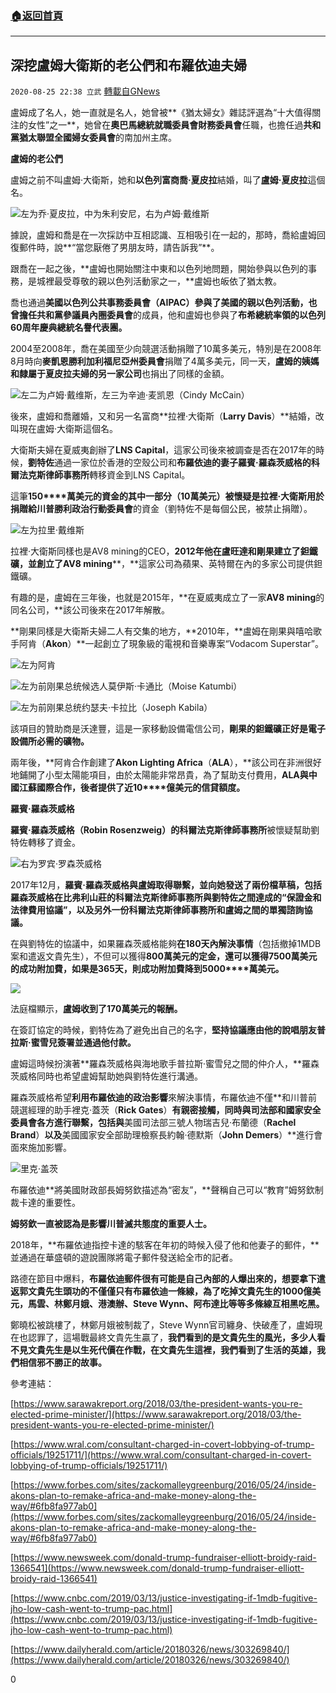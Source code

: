 ###  [:house:返回首頁](https://github.com/ourhimalayas/txt)
---

## 深挖盧姆大衛斯的老公們和布羅依迪夫婦
`2020-08-25 22:38 立武` [轉載自GNews](https://gnews.org/zh-hant/316981/)

盧姆成了名人，她一直就是名人，她曾被**《猶太婦女》雜誌評選為“十大值得關注的女性”之一**，她曾在**奧巴馬總統就職委員會財務委員會**任職，也擔任過**共和黨猶太聯盟全國婦女委員會**的南加州主席。

**盧姆的老公們**

盧姆之前不叫盧姆·大衛斯，她和**以色列富商喬·夏皮拉**結婚，叫了**盧姆·夏皮拉**這個名。

![](https://s3.amazonaws.com/gnews-media-offload/wp-content/uploads/2020/08/25213448/DyWjfklUYAADgEE-2.jpg)左为乔·夏皮拉，中为朱利安尼，右为卢姆·戴维斯

據說，盧姆和喬是在一次採訪中互相認識、互相吸引在一起的，那時，喬給盧姆回復郵件時，說**“當您厭倦了男朋友時，請告訴我”**。

跟喬在一起之後，**盧姆也開始關注中東和以色列地問題，開始參與以色列的事務，是城裡最受尊敬的親以色列活動家之一，**盧姆也皈依了猶太教。

喬也通過**美國以色列公共事務委員會（****AIPAC****）**參與了美國的親以色列活動，也曾擔任**共和黨參議員內圈委員會**的成員，他和盧姆也參與了**布希總統率領的以色列****60****周年慶典總統名譽代表團。**

2004至2008年，喬在美國至少向競選活動捐贈了10萬多美元，特別是在2008年8月時向**麥凱恩勝利加利福尼亞州委員會**捐贈了4萬多美元，同一天，**盧姆的姨媽和隸屬于夏皮拉夫婦的另一家公司**也捐出了同樣的金額。

![](https://s3.amazonaws.com/gnews-media-offload/wp-content/uploads/2020/08/25213509/%E6%89%B9%E6%B3%A8-2020-08-25-222045-3.png)左二为卢姆·戴维斯，左三为辛迪·麦凯恩（Cindy McCain）

後來，盧姆和喬離婚，又和另一名富商**拉裡·大衛斯（****Larry Davis****）**結婚，改叫現在盧姆·大衛斯這個名。

大衛斯夫婦在夏威夷創辦了**LNS Capital**，這家公司後來被調查是否在2017年的時候，**劉特佐**通過一家位於香港的空殼公司和**布羅依迪的妻子羅賓·羅森茨威格的科爾法克斯律師事務所**轉移資金到LNS Capital。

這筆**150****萬美元的資金的其中一部分（****10****萬美元）**被懷疑是拉裡·大衛斯用於捐贈給**川普勝利政治行動委員會**的資金（劉特佐不是每個公民，被禁止捐贈）。

![](https://s3.amazonaws.com/gnews-media-offload/wp-content/uploads/2020/08/25213605/K051819A-0474-5.jpg)左为拉里·戴维斯

拉裡·大衛斯同樣也是AV8 mining的CEO，**2012****年他在盧旺達和剛果建立了鉭鐵礦，並創立了****AV8 mining****，**這家公司為蘋果、英特爾在內的多家公司提供鉭鐵礦。

有趣的是，盧姆在三年後，也就是2015年，**在夏威夷成立了一家****AV8 mining****的同名公司，**該公司後來在2017年解散。

**剛果同樣是大衛斯夫婦二人有交集的地方，**2010年，**盧姆在剛果與嘻哈歌手阿肯（****Akon****）**一起創立了現象級的電視和音樂專案“Vodacom Superstar”。

![](https://s3.amazonaws.com/gnews-media-offload/wp-content/uploads/2020/08/25213634/D11Zn5mX0AACnbC-5.jpg)左为阿肯

![](https://s3.amazonaws.com/gnews-media-offload/wp-content/uploads/2020/08/25213644/%E6%89%B9%E6%B3%A8-2020-08-325-222045-2.png)左为前刚果总统候选人莫伊斯·卡通比（Moise Katumbi）

![](https://s3.amazonaws.com/gnews-media-offload/wp-content/uploads/2020/08/25213845/%E6%89%B9%E6%B3%A8-2020-08-3253-222045-5.png)左为前刚果总统约瑟夫·卡拉比（Joseph Kabila）

該項目的贊助商是沃達豐，這是一家移動設備電信公司，**剛果的鉭鐵礦正好是電子設備所必需的礦物。**

兩年後，**阿肯合作創建了****Akon Lighting Africa****（****ALA****），**該公司在非洲很好地鋪開了小型太陽能項目，由於太陽能非常昂貴，為了幫助支付費用，**ALA****與中國江蘇國際合作，後者提供了近****10****億美元的信貸額度。**

**羅賓·羅森茨威格**

**羅賓·羅森茨威格（****Robin Rosenzweig****）的科爾法克斯律師事務所**被懷疑幫助劉特佐轉移了資金。

![](https://s3.amazonaws.com/gnews-media-offload/wp-content/uploads/2020/08/25213739/Robin-Rosenzweig-Net-Worth-Earnings-and-Wealth--3.jpg)右为罗宾·罗森茨威格

2017年12月，**羅賓·羅森茨威格與盧姆取得聯繫，**並向她發送了兩份檔草稿，包括羅森茨威格在比弗利山莊的科爾法克斯律師事務所**與劉特佐之間達成的“保證金和法律費用協議”，**以及另外一份科爾法克斯律師事務所**和盧姆之間的單獨諮詢協議。**

在與劉特佐的協議中，如果羅森茨威格能夠**在****180****天內解決事情**（包括撤掉1MDB案和遣返文貴先生），不但可以獲得**800****萬美元的定金，**還可以獲得**7500****萬美元的成功附加費，如果是****365****天，**則成功附加費降到**5000****萬美元。**

![](https://s3.amazonaws.com/gnews-media-offload/wp-content/uploads/2020/08/25213813/DyYLrkiU8AAG1Tb-2.jpg)

法庭檔顯示，**盧姆收到了****170****萬美元的報酬。**

在簽訂協定的時候，劉特佐為了避免出自己的名字，**堅持協議應由他的說唱朋友普拉斯·蜜雪兒簽署並通過他付款。**

盧姆這時候扮演著**羅森茨威格與海地歌手普拉斯·蜜雪兒之間的仲介人，**羅森茨威格同時也希望盧姆幫助她與劉特佐進行溝通。

羅森茨威格希望**利用布羅依迪的政治影響**來解決事情，布羅依迪不僅**和川普前競選經理的助手裡克·蓋茨（****Rick Gates****）**有親密接觸，同時與司法部和國家安全委員會各方進行聯繫，包括與**美國司法部三號人物瑞吉兒·布蘭德（****Rachel Brand****）**以及**美國國家安全部助理檢察長約翰·德默斯（****John Demers****）**進行會面來施加影響。

![](https://s3.amazonaws.com/gnews-media-offload/wp-content/uploads/2020/08/25223331/rick-gates-rt-aa-191209_hpMain_16x9_992-2.jpg)里克·盖茨

布羅依迪**將美國財政部長姆努欽描述為“密友”，**聲稱自己可以“教育”姆努欽制裁卡達的重要性。

**姆努欽一直被認為是影響川普滅共態度的重要人士。**

2018年，**布羅依迪指控卡達的駭客在年初的時候入侵了他和他妻子的郵件，**並通過在華盛頓的遊說團隊將電子郵件發送給全市的記者。

路德在節目中爆料，**布羅依迪郵件很有可能是自己內部的人爆出來的，想要拿下遣返郭文貴先生頭功的不僅僅只有布羅依迪一條線，為了吃掉文貴先生的****1000****億美元，馬雲、林鄭月娥、港澳辦、****Steve Wynn****、阿布達比等等多條線互相黑吃黑。**



鄭曉松被跳樓了，林鄭月娥被制裁了，Steve Wynn官司纏身、快破產了，盧姆現在也認罪了，這場戰最終文貴先生贏了，**我們看到的是文貴先生的風光，多少人看不見文貴先生是以生死代價在作戰，在文貴先生這裡，我們看到了生活的英雄，我們相信邪不勝正的故事。**

參考連結：

[https://www.sarawakreport.org/2018/03/the-president-wants-you-re-elected-prime-minister/](https://www.sarawakreport.org/2018/03/the-president-wants-you-re-elected-prime-minister/)

[https://www.wral.com/consultant-charged-in-covert-lobbying-of-trump-officials/19251711/](https://www.wral.com/consultant-charged-in-covert-lobbying-of-trump-officials/19251711/)

[https://www.forbes.com/sites/zackomalleygreenburg/2016/05/24/inside-akons-plan-to-remake-africa-and-make-money-along-the-way/#6fb8fa977ab0](https://www.forbes.com/sites/zackomalleygreenburg/2016/05/24/inside-akons-plan-to-remake-africa-and-make-money-along-the-way/#6fb8fa977ab0)

[https://www.newsweek.com/donald-trump-fundraiser-elliott-broidy-raid-1366541](https://www.newsweek.com/donald-trump-fundraiser-elliott-broidy-raid-1366541)

[https://www.cnbc.com/2019/03/13/justice-investigating-if-1mdb-fugitive-jho-low-cash-went-to-trump-pac.html](https://www.cnbc.com/2019/03/13/justice-investigating-if-1mdb-fugitive-jho-low-cash-went-to-trump-pac.html)

[https://www.dailyherald.com/article/20180326/news/303269840/](https://www.dailyherald.com/article/20180326/news/303269840/)

0
